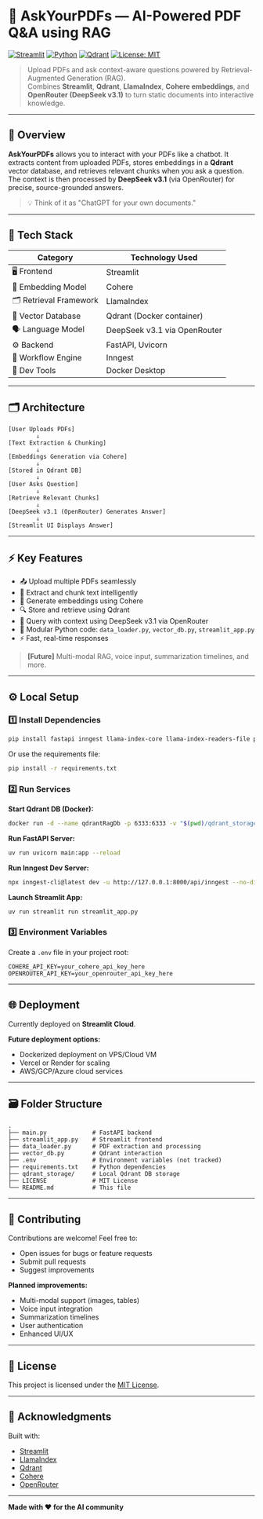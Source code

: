 # 📘 AskYourPDFs — AI-Powered PDF Q&A using RAG

[![Streamlit](https://img.shields.io/badge/Made%20with-Streamlit-FF4B4B.svg?logo=streamlit&logoColor=white)](https://streamlit.io)
[![Python](https://img.shields.io/badge/Python-3.10+-blue.svg?logo=python&logoColor=white)](https://www.python.org/)
[![Qdrant](https://img.shields.io/badge/Vector%20DB-Qdrant-FF6F00.svg?logo=qdrant&logoColor=white)](https://qdrant.tech)
[![License: MIT](https://img.shields.io/badge/License-MIT-green.svg)](LICENSE)

> Upload PDFs and ask context-aware questions powered by Retrieval-Augmented Generation (RAG).  
> Combines **Streamlit**, **Qdrant**, **LlamaIndex**, **Cohere embeddings**, and **OpenRouter (DeepSeek v3.1)** to turn static documents into interactive knowledge.

---

## 🧠 Overview

**AskYourPDFs** allows you to interact with your PDFs like a chatbot. It extracts content from uploaded PDFs, stores embeddings in a **Qdrant** vector database, and retrieves relevant chunks when you ask a question. The context is then processed by **DeepSeek v3.1** (via OpenRouter) for precise, source-grounded answers.

> 💡 Think of it as "ChatGPT for your own documents."

---

## 🧩 Tech Stack

| Category | Technology Used |
|----------|-----------------|
| 🖥️ Frontend | Streamlit |
| 🧠 Embedding Model | Cohere |
| 🗂️ Retrieval Framework | LlamaIndex |
| 🧮 Vector Database | Qdrant (Docker container) |
| 🗣️ Language Model | DeepSeek v3.1 via OpenRouter |
| ⚙️ Backend | FastAPI, Uvicorn |
| 🔄 Workflow Engine | Inngest |
| 🧰 Dev Tools | Docker Desktop |

---

## 🗂 Architecture

```
[User Uploads PDFs]
        ↓
[Text Extraction & Chunking]
        ↓
[Embeddings Generation via Cohere]
        ↓
[Stored in Qdrant DB]
        ↓
[User Asks Question]
        ↓
[Retrieve Relevant Chunks]
        ↓
[DeepSeek v3.1 (OpenRouter) Generates Answer]
        ↓
[Streamlit UI Displays Answer]
```

---

## ⚡ Key Features

- 📤 Upload multiple PDFs seamlessly
- 🧾 Extract and chunk text intelligently
- 🧠 Generate embeddings using Cohere
- 🔍 Store and retrieve using Qdrant
- 💬 Query with context using DeepSeek v3.1 via OpenRouter
- 🧱 Modular Python code: `data_loader.py`, `vector_db.py`, `streamlit_app.py`
- ⚡ Fast, real-time responses

> **[Future]** Multi-modal RAG, voice input, summarization timelines, and more.

---

## ⚙️ Local Setup

### 1️⃣ Install Dependencies

```bash
pip install fastapi inngest llama-index-core llama-index-readers-file python-dotenv qdrant-client uvicorn streamlit openai
```

Or use the requirements file:

```bash
pip install -r requirements.txt
```

### 2️⃣ Run Services

**Start Qdrant DB (Docker):**
```bash
docker run -d --name qdrantRagDb -p 6333:6333 -v "$(pwd)/qdrant_storage:/qdrant/storage" qdrant/qdrant
```

**Run FastAPI Server:**
```bash
uv run uvicorn main:app --reload
```

**Run Inngest Dev Server:**
```bash
npx inngest-cli@latest dev -u http://127.0.0.1:8000/api/inngest --no-discovery
```

**Launch Streamlit App:**
```bash
uv run streamlit run streamlit_app.py
```

### 3️⃣ Environment Variables

Create a `.env` file in your project root:

```env
COHERE_API_KEY=your_cohere_api_key_here
OPENROUTER_API_KEY=your_openrouter_api_key_here
```

---

## 🌐 Deployment

Currently deployed on **Streamlit Cloud**.

**Future deployment options:**
- Dockerized deployment on VPS/Cloud VM
- Vercel or Render for scaling
- AWS/GCP/Azure cloud services

---

## 🗃 Folder Structure

```
.
├── main.py             # FastAPI backend
├── streamlit_app.py    # Streamlit frontend
├── data_loader.py      # PDF extraction and processing
├── vector_db.py        # Qdrant interaction
├── .env                # Environment variables (not tracked)
├── requirements.txt    # Python dependencies
├── qdrant_storage/     # Local Qdrant DB storage
├── LICENSE             # MIT License
└── README.md           # This file
```

---

## 🤝 Contributing

Contributions are welcome! Feel free to:
- Open issues for bugs or feature requests
- Submit pull requests
- Suggest improvements

**Planned improvements:**
- Multi-modal support (images, tables)
- Voice input integration
- Summarization timelines
- User authentication
- Enhanced UI/UX

---

## 📄 License

This project is licensed under the [MIT License](LICENSE).

---

## 🙏 Acknowledgments

Built with:
- [Streamlit](https://streamlit.io)
- [LlamaIndex](https://www.llamaindex.ai)
- [Qdrant](https://qdrant.tech)
- [Cohere](https://cohere.ai)
- [OpenRouter](https://openrouter.ai)

---

**Made with ❤️ for the AI community**
